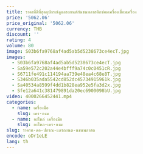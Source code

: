 ```yaml
---
title: ราคาที่ดีที่สุดอุปกรณ์ดูแลรถยนต์กันชนพลาสติกซ่อมเครื่องเชื่อมเครื่อง
price: '5062.06'
price_original: '5062.06'
currency: THB
discount: ''
rating: 4
volume: 80
image: S03b6fa9768af4ad5ab5d5238673ce4ecT.jpg
images:
  - S03b6fa9768af4ad5ab5d5238673ce4ecT.jpg
  - Sa59e572c202a44e4bfff9a74c0c0451cR.jpg
  - S6711fe491c114194aa739e48ea4c68e8T.jpg
  - S346b035ada5542cd852dc45734915961k.jpg
  - Sa40534a8599f4dd1b828ea952e5fa3d2x.jpg
  - Sfe12a641c381479891da20ec6900098bU.jpg
video: 4000266452441.mp4
categories:
  - name: เครื่องมือ
    slug: เคร-องม
  - name: อะไหล่ เครื่องมือ
    slug: อะไหล-เคร-องม
slug: ราคาท-ดอ-ปกรณ-แลรถยนต-นชนพลาสต
encode: oDr1eLE
lang: th
---
```

  